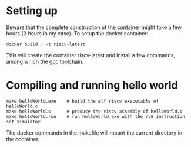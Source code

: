 # Setting up

Beware that the complete construction of the container might take a few hours (2
hours in my case). To setup the docker container:

```
docker build . -t riscv-latest
```

This will create the container riscv-latest and install a few commands, among
which the gcc toolchain.

# Compiling and running hello world

```
make helloWorld.exe    # build the elf riscv executable of helloWorld.c
make helloWorld.s      # produce the riscv assembly of helloWorld.c
make helloWorld.run    # run helloWorld.exe with the rv8 instruction set simulator
```

The docker commands in the makefile will mount the current directory in the
container.

